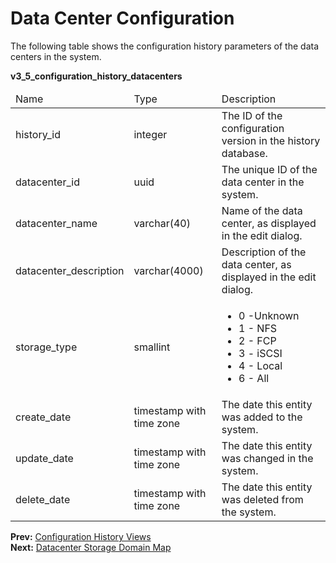 # Data Center Configuration

The following table shows the configuration history parameters of the data centers in the system.

**v3_5_configuration_history_datacenters**

<table>
 <thead>
  <tr>
   <td>Name</td>
   <td>Type</td>
   <td>Description</td>
  </tr>
 </thead>
 <tbody>
  <tr>
   <td>history_id</td>
   <td>integer</td>
   <td>The ID of the configuration version in the history database.</td>
  </tr>
  <tr>
   <td>datacenter_id</td>
   <td>uuid</td>
   <td>The unique ID of the data center in the system.</td>
  </tr>
  <tr>
   <td>datacenter_name</td>
   <td>varchar(40)</td>
   <td>Name of the data center, as displayed in the edit dialog.</td>
  </tr>
  <tr>
   <td>datacenter_description</td>
   <td>varchar(4000)</td>
   <td>Description of the data center, as displayed in the edit dialog.</td>
  </tr>
  <tr>
   <td>storage_type</td>
   <td>smallint</td>
   <td>
    <ul>
     <li>0 -Unknown</li>
     <li>1 - NFS</li>
     <li>2 - FCP</li>
     <li>3 - iSCSI</li>
     <li>4 - Local</li>
     <li>6 - All</li>
    </ul>
   </td>
  </tr>
  <tr>
   <td>create_date</td>
   <td>timestamp with time zone</td>
   <td>The date this entity was added to the system.</td>
  </tr>
  <tr>
   <td>update_date</td>
   <td>timestamp with time zone</td>
   <td>The date this entity was changed in the system.</td>
  </tr>
  <tr>
   <td>delete_date</td>
   <td>timestamp with time zone</td>
   <td>The date this entity was deleted from the system.</td>
  </tr>
 </tbody>
</table>

**Prev:** [Configuration History Views](Configuration_history_views) <br>
**Next:** [Datacenter Storage Domain Map](Latest_storage_domain_configuration_view)
